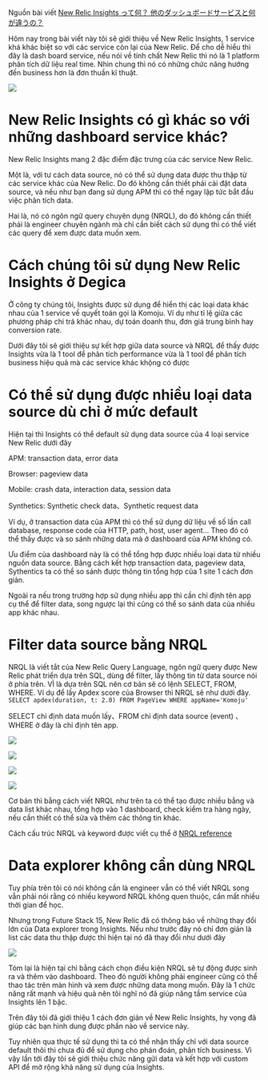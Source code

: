 Nguồn bài viết [New Relic Insights って何？ 他のダッシュボードサービスと何が違うの？](https://qiita.com/kumatronik/items/b25313a8631e46140499)

Hôm nay trong bài viết này tôi sẽ giới thiệu về New Relic Insights, 1 service khá khác biệt so với các service còn lại của New Relic. Để cho dễ hiểu thì đây là dash board service, nếu nói về tính chất New Relic thì nó là 1 platform phân tích dữ liệu real time. Nhìn chung thì nó có những chức năng hướng đến business hơn là đơn thuần kĩ thuật.

![](https://images.viblo.asia/061dd043-898b-45f4-b903-6d5e7967721c.png)

# New Relic Insights có gì khác so với những dashboard service khác?

New Relic Insights mang 2 đặc điểm đặc trưng của các service New Relic.

Một là, với tư cách data source, nó có thể sử dụng data được thu thập từ các service khác của New Relic. Do đó không cần thiết phải cài đặt data source, và nếu như bạn đang sử dụng APM thì có thể ngay lập tức bắt đầu việc phân tích data. 

Hai là, nó có ngôn ngữ query chuyên dụng (NRQL), do đó không cần thiết phải là engineer chuyên ngành mà chỉ cần biết cách sử dụng thì có thể viết các query để xem được data muốn xem.

# Cách chúng tôi sử dụng New Relic Insights ở Degica

Ở công ty chúng tôi, Insights được sử dụng để hiển thị các loại data khác nhau của 1 service về quyết toán gọi là Komoju. 
Ví dụ như tỉ lệ giữa các phương pháp chi trả khác nhau, dự toán doanh thu, đơn giá trung bình hay conversion rate.

Dưới đây tôi sẽ giới thiệu sự kết hợp giữa data source và NRQL để thấy được Insights vừa là 1 tool để phân tích performance vừa là 1 tool để phân tích business hiệu quả mà các service khác khộng có được

# Có thể sử dụng được nhiều loại data source dù chỉ ở mức default 
Hiện tại thì Insights có thể default sử dụng data source của 4 loại service New Relic dưới đây 

APM: transaction data, error data

Browser: pageview data

Mobile: crash data, interaction data, session data

Synthetics: Synthetic check data、Synthetic request data

Ví dụ, ở transaction data của APM thì có thể sử dụng dữ liệu về số lần call database, response code của HTTP, path, host, user agent...
Theo đó có thể thấy được và so sánh những data mà ở dashboard của APM không có.

Ưu điểm của dashboard này là có thể tổng hợp được nhiều loại data từ nhiều nguồn data source. Bằng cách kết hợp transaction data, pageview data, Sythentics ta có thể so sánh được thông tin tổng hợp của 1 site 1 cách đơn giản.

Ngoài ra nếu trong trường hợp sử dụng nhiều app thì cần chỉ định tên app cụ thể để filter data, song ngược lại thì cũng có thể so sánh data của nhiều app khác nhau.

# Filter data source bằng NRQL

NRQL là viết tắt của New Relic Query Language, ngôn ngữ query được New Relic phát triển dựa trên SQL, dùng để filter, lấy thông tin từ data source nói ở phía trên. VÌ là dựa trên SQL nên cơ bản sẽ có lệnh SELECT, FROM, WHERE. Ví dụ để lấy Apdex score của Browser thì NRQL sẽ như dưới đây.
`SELECT apdex(duration, t: 2.0) FROM PageView WHERE appName='Komoju'`

SELECT  chỉ định data muốn lấy、FROM chỉ định data source (event) 、WHERE ở đây là chỉ định tên app.

![](https://images.viblo.asia/c0cf2740-56c8-4c4f-bb8e-3ebc151181f3.png)


![](https://images.viblo.asia/7984a9f9-bdb3-45e6-9eb0-a2519a74f007.png)


![](https://images.viblo.asia/085433b3-67de-4267-9dd7-e9ba765615a3.png)


![](https://images.viblo.asia/dc6677a4-3e96-4b22-8ccd-b79de3a0c260.png)


Cơ bản thì bằng cách viết NRQL như trên ta có thể tạo được nhiều bẳng và data list khác nhau, tổng hợp vào 1 dashboard, check kiểm tra hàng ngày, nếu cần thiết có thể sửa và thêm các thông tin khác.

Cách cấu trúc NRQL và keyword được viết cụ thể ở [NRQL reference](https://docs.newrelic.com/docs/insights/nrql-new-relic-query-language/nrql-resources/nrql-syntax-components-functions)

# Data explorer không cần dùng NRQL 

Tuy phía trên tôi có nói không cần là engineer vẫn có thể viết NRQL song vẫn phải nói rằng có nhiều keyword NRQL không quen thuộc, cần mất nhiều thời gian để học.

Nhưng trong Future Stack 15, New Relic đã có thông báo về những thay đổi lớn của Data explorer trong Insights. Nếu như trước đây nó chỉ đơn giản là list các data thu thập được thì hiện tại nó đã thay đổi như dưới đây

![](https://images.viblo.asia/e0d791d8-6429-4e59-8bfc-794b6fad3224.png)

Tóm lại là hiện tại chỉ bằng cách chọn điều kiện NRQL sẽ tự động được sinh ra và thêm vào dashboard. Theo đó người không phải engineer cũng có thể thao tác trên màn hình và xem được những data mong muốn. Đây là 1 chức năng rất mạnh và hiệu quả nên tôi nghĩ nó đã giúp năng tầm service của Insights lên 1 bậc.


Trên đây tôi đã giới thiệu 1 cách đơn giản về New Relic Insights, hy vọng đã giúp các bạn hình dung được phần nào về service này.

Tuy nhiên qua thực tế sử dụng thì ta có thể nhận thấy chỉ với data source default thôi thì chưa đủ để sử dụng cho phán đoán, phân tích business. 
Vì vậy lần tới đây tôi sẽ giới thiệu chức năng gửi data và kết hợp với custom API để mở rộng khả năng sử dụng của Insights.